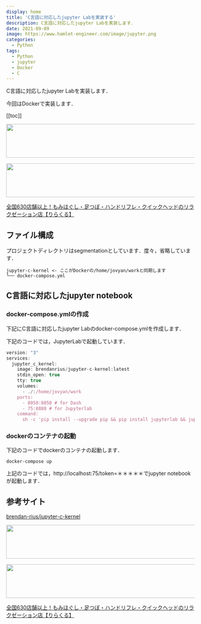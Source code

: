 ```yaml
---
display: home
title: 'C言語に対応したjupyter Labを実装する'
description: C言語に対応したjupyter Labを実装します．
date: 2021-09-09
image: https://www.hamlet-engineer.com/image/jupyter.png
categories: 
  - Python
tags:
  - Python
  - jupyter
  - Docker
  - C
---
```

<!-- https://www.hamlet-engineer.com -->
C言語に対応したjupyter Labを実装します．

今回はDockerで実装します．

<!-- more -->

<ClientOnly>
  <CallInArticleAdsense />
</ClientOnly>

[[toc]]

<!-- TechAcademy -->
<a href="//af.moshimo.com/af/c/click?a_id=2604050&p_id=1555&pc_id=2816&pl_id=29835&guid=ON" rel="nofollow" referrerpolicy="no-referrer-when-downgrade"><img src="//image.moshimo.com/af-img/0866/000000029835.jpg" width="728" height="90" style="border:none;"></a><img src="//i.moshimo.com/af/i/impression?a_id=2604050&p_id=1555&pc_id=2816&pl_id=29835" width="1" height="1" style="border:none;">

<!-- テックキャンプ -->
<a href="//af.moshimo.com/af/c/click?a_id=2641145&p_id=1770&pc_id=3386&pl_id=25847&guid=ON" rel="nofollow" referrerpolicy="no-referrer-when-downgrade"><img src="//image.moshimo.com/af-img/1115/000000025847.png" width="728" height="90" style="border:none;"></a><img src="//i.moshimo.com/af/i/impression?a_id=2641145&p_id=1770&pc_id=3386&pl_id=25847" width="1" height="1" style="border:none;">

<!-- りらくる -->
<a href="https://px.a8.net/svt/ejp?a8mat=3HIN6N+7FBNEA+4AQ0+5YJRM" rel="nofollow">全国630店舗以上！もみほぐし・足つぼ・ハンドリフレ・クイックヘッドのリラクゼーション店【りらくる】</a><img border="0" width="1" height="1" src="https://www15.a8.net/0.gif?a8mat=3HIN6N+7FBNEA+4AQ0+5YJRM" alt="">

## ファイル構成
プロジェクトディレクトリはsegmentationとしています．度々，省略しています．
```
jupyter-c-kernel <- ここがDockerの/home/jovyan/workと同期します
└── docker-compose.yml
```


## C言語に対応したjupyter notebook

### docker-compose.ymlの作成
下記にC言語に対応したjupyter Labのdocker-compose.ymlを作成します．

下記のコードでは，JupyterLabで起動しています．
```js
version: "3"
services:
  jupyter_c_kernel:
    image: brendanrius/jupyter-c-kernel:latest
    stdin_open: true
    tty: true
    volumes:
      - ./:/home/jovyan/work
    ports:
      - 8050:8050 # for Dash
      - 75:8888 # for Jupyterlab
    command:
      sh -c 'pip install --upgrade pip && pip install jupyterlab && jupyter lab'
```

### dockerのコンテナの起動
下記のコードでdockerのコンテナの起動します．
```
docker-compose up
```

上記のコードでは，http://localhost:75/token=＊＊＊＊＊でjupyter notebookが起動します．


## 参考サイト
[brendan-rius/jupyter-c-kernel](https://github.com/brendan-rius/jupyter-c-kernel)


<!-- TechAcademy -->
<a href="//af.moshimo.com/af/c/click?a_id=2604050&p_id=1555&pc_id=2816&pl_id=29835&guid=ON" rel="nofollow" referrerpolicy="no-referrer-when-downgrade"><img src="//image.moshimo.com/af-img/0866/000000029835.jpg" width="728" height="90" style="border:none;"></a><img src="//i.moshimo.com/af/i/impression?a_id=2604050&p_id=1555&pc_id=2816&pl_id=29835" width="1" height="1" style="border:none;">

<!-- テックキャンプ -->
<a href="//af.moshimo.com/af/c/click?a_id=2641145&p_id=1770&pc_id=3386&pl_id=25847&guid=ON" rel="nofollow" referrerpolicy="no-referrer-when-downgrade"><img src="//image.moshimo.com/af-img/1115/000000025847.png" width="728" height="90" style="border:none;"></a><img src="//i.moshimo.com/af/i/impression?a_id=2641145&p_id=1770&pc_id=3386&pl_id=25847" width="1" height="1" style="border:none;">

<!-- りらくる -->
<a href="https://px.a8.net/svt/ejp?a8mat=3HIN6N+7FBNEA+4AQ0+5YJRM" rel="nofollow">全国630店舗以上！もみほぐし・足つぼ・ハンドリフレ・クイックヘッドのリラクゼーション店【りらくる】</a><img border="0" width="1" height="1" src="https://www15.a8.net/0.gif?a8mat=3HIN6N+7FBNEA+4AQ0+5YJRM" alt="">


<ClientOnly>
  <CallInArticleAdsense />
</ClientOnly>